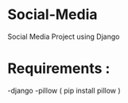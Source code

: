 # Social-Media
Social Media Project using Django

# Requirements :
-django
-pillow ( pip install pillow )

